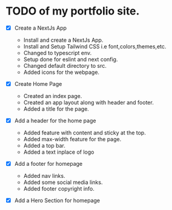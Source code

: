 # TODO of my portfolio site.

- [x] Create a NextJs App
  - Install and create a NextJs App.
  - Install and Setup Tailwind CSS i.e font,colors,themes,etc.
  - Changed to typescript env.
  - Setup done for eslint and next config.
  - Changed default directory to src.
  - Added icons for the webpage.

- [x] Create Home Page
  - Created an index page.
  - Created an app layout along with header and footer.
  - Added a title for the page.

- [x] Add a header for the home page
  - Added feature with content and sticky at the top.
  - Added max-width feature for the page.
  - Added a top bar.
  - Added a text inplace of logo

- [x] Add a footer for homepage
  - Added nav links.
  - Added some social media links.
  - Added footer copyright info.

- [x] Add a Hero Section for homepage